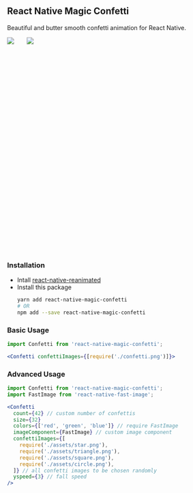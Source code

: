 ## React Native Magic Confetti

Beautiful and butter smooth confetti animation for React Native.

<div style="display:flex;flex-direction:row;height:500px">
<img src="https://im5.ezgif.com/tmp/ezgif-5-761ff859c07f.gif">
<img style="margin-left:30px" src="https://im5.ezgif.com/tmp/ezgif-5-761ff859c07f.gif">
</div>

### Installation

- Intall [react-native-reanimated](https://github.com/software-mansion/react-native-reanimated)
- Install this package
  ```bash
  yarn add react-native-magic-confetti
  # OR
  npm add --save react-native-magic-confetti
  ```

### Basic Usage
```jsx
import Confetti from 'react-native-magic-confetti';

<Confetti confettiImages={[require('./confetti.png')]}>
```

### Advanced Usage

```jsx
import Confetti from 'react-native-magic-confetti';
import FastImage from 'react-native-fast-image';

<Confetti
  count={42} // custom number of confettis
  size={32}
  colors={['red', 'green', 'blue']} // require FastImage
  imageComponent={FastImage} // custom image component
  confettiImages={[
    require('./assets/star.png'),
    require('./assets/triangle.png'),
    require('./assets/square.png'),
    require('./assets/circle.png'),
  ]} // all confetti images to be chosen randomly
  yspeed={3} // fall speed
/>
```
